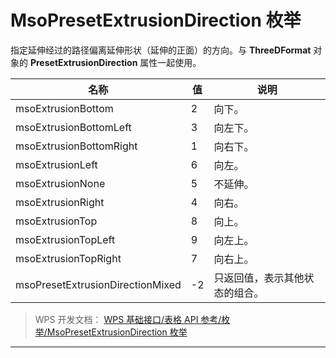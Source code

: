 # MsoPresetExtrusionDirection 枚举

指定延伸经过的路径偏离延伸形状（延伸的正面）的方向。与 **ThreeDFormat** 对象的 **PresetExtrusionDirection** 属性一起使用。

| 名称                             | 值  | 说明                           |
|----------------------------------|-----|--------------------------------|
| msoExtrusionBottom               | 2   | 向下。                         |
| msoExtrusionBottomLeft           | 3   | 向左下。                       |
| msoExtrusionBottomRight          | 1   | 向右下。                       |
| msoExtrusionLeft                 | 6   | 向左。                         |
| msoExtrusionNone                 | 5   | 不延伸。                       |
| msoExtrusionRight                | 4   | 向右。                         |
| msoExtrusionTop                  | 8   | 向上。                         |
| msoExtrusionTopLeft              | 9   | 向左上。                       |
| msoExtrusionTopRight             | 7   | 向右上。                       |
| msoPresetExtrusionDirectionMixed | -2  | 只返回值，表示其他状态的组合。 |

> WPS 开发文档： [WPS 基础接口/表格 API 参考/枚举/MsoPresetExtrusionDirection 枚举](https://qn.cache.wpscdn.cn/encs/doc/office_v19/topics/WPS%20%E5%9F%BA%E7%A1%80%E6%8E%A5%E5%8F%A3/%E8%A1%A8%E6%A0%BC%20API%20%E5%8F%82%E8%80%83/%E6%9E%9A%E4%B8%BE/MsoPresetExtrusionDirection%20%E6%9E%9A%E4%B8%BE.html)

------------------------------------------------------------------------
